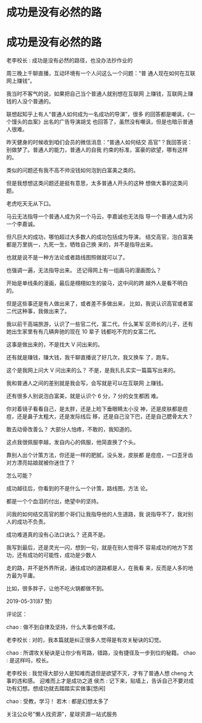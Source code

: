 # 成功是没有必然的路

# 成功是没有必然的路

老李校长 : 成功是没有必然的路径，也没办法抄作业的

周三晚上千聊直播，互动环境有一个人问这么一个问题：“普 通人现在如何在互联网上赚钱”。

我当时不客气的说，如果把自己当个普通人就别想在互联网 上赚钱，互联网上赚钱的人没个普通的。

联想起知乎上有人“普通人如何成为一名成功的导演”，很多 的回答都是嘲讽，《一个馒头的血案》出名的广告导演胡戈 也回答了，虽然没有嘲讽，但是也暗示普通人很难。

昨天健身的时候收到咱们会员的微信消息：“普通人如何结交 高官”？我回答说：别做梦了。普通人的能力，普通人的自我 约束的标准，富豪的欲望，哪有这样的。

类似的问题还有我不高不帅没钱如何泡到白富美之类的。

但是我想想这类问题还是挺有意思，太多普通人开头的这种 想做大事的这类问题。

老虎吃天无从下口。

马云无法指导一个普通人成为另一个马云，李嘉诚也无法指 导一个普通人成为另一个李嘉诚。

但凡巨大的成功，哪怕超过大多数人的成功包括成为导演， 结交高官，泡白富美都是万里挑一，九死一生，牺牲自己换 来的，并不是指导出来。

也就是说不是一种方法论或者路线图照做就可以了。

也强调一遍，无法指导出来。 还记得网上有一组画马的漫画图么？

开始是单线条的漫画，最后是栩栩如生的骏马，这中间的跨 越外人是看不明白的。

但是这些事还是有人做出来了，或者差不多做出来， 比如，我说认识高官或者富二代这种事，我做出来了。

我以前干高端旅游，认识了一些官二代，富二代，什么某军 区师长的儿子，还有她出生家里有有几辆奔驰的现在 10 辈子 钱都吃不完的女富二代。

这事是做出来的，不是找大 V 问出来的。

还有就是赚钱，赚大钱，我千聊直播说了好几次，我又换车 了，跑车。

这个是我网上问大 V 问出来的么？ 不是，是我扎扎实实一篇篇写出来的。

我和普通人之间的差别就是我会写，会写就是可以在互联网 上赚钱。

还有很多人别说泡白富美，就是认识个 6 分，7 分的女生都困 难。

你对着镜子看看自己，是太胖，还是上睑下垂眼睛太小没 神，还是皮肤都是痘痘，还是鼻子太粗大，还是发际线后 移，还是自己没下巴，还是自己腮骨太大？

敢去动骨改善么？ 大部分人怕疼，不敢的，我知道的。

这点我很佩服李越，发自内心的佩服，他简直换了个头。

靠别人出个计策方法，你还是一样的肥腻，没头发，皮肤都 是痘痘，一口歪牙齿对方漂亮姑娘就被你迷住了？

怎么可能？

成功越往后，你看到的不是什么一个计策，路线图，方法 论。

都是一个个血泪的付出，绝望中的坚持。

问我的如何结交高官的那个哥们让我指导他的人生道路，我 说指导不了，我对别人的成功不负责。

成功难道真的没有心法口诀么？ 还真不是。

我写到最后，还是灵光一闪，想到一句，就是在别人觉得不 容易成功的地方下苦功，还有成功的可能性，成功是少数人

走的路，并不是外界所说，通往成功的道路都是人，在我看 来，反而是人多的地方最为平庸。

比如，很多胖子，让他不吃火锅都做不到。

2019-05-31(87 赞)

评论区：

chao : 做不到自律及坚持，什么大事也做不成。

老李校长 : 对的，我本篇就是纠正很多人觉得是有攻关秘诀的幻觉。

chao : 所谓攻关秘诀是让你少有弯路，错路，没有捷径及一步到位的秘籍。 chao : 是这样吗，校长。

老李校长 : 我觉得大部分人是知难而退但是欲望不灭，才有了普通人想 cheng 大事的违和感。 迎难而上才是成功之道 侯杰 : 记下来，贴墙上，告诉自己不要对成功有幻想。想成功就去踏踏实实做事[悠闲]

chao : 受教，学习！ 若木 : 都是幻想太多了

关注公众号"懒人找资源"，星球资源一站式服务